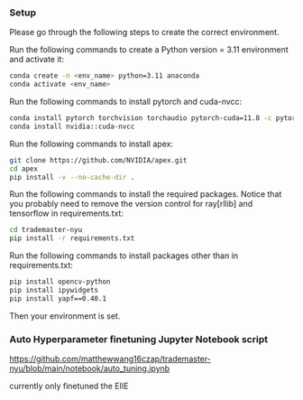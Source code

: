 ### Setup
Please go through the following steps to create the correct environment.

Run the following commands to create a Python version = 3.11 environment and activate it:
```bash
conda create -n <env_name> python=3.11 anaconda
conda activate <env_name>
```

Run the following commands to install pytorch and cuda-nvcc:
```bash
conda install pytorch torchvision torchaudio pytorch-cuda=11.8 -c pytorch -c nvidia
conda install nvidia::cuda-nvcc
```

Run the following commands to install apex:
```bash
git clone https://github.com/NVIDIA/apex.git
cd apex
pip install -v --no-cache-dir .
```

Run the following commands to install the required packages. Notice that you probably need to remove the version control for ray[rllib] and tensorflow in requirements.txt:
```bash
cd trademaster-nyu
pip install -r requirements.txt
```

Run the following commands to install packages other than in requirements.txt:
```bash
pip install opencv-python
pip install ipywidgets
pip install yapf==0.40.1
```

Then your environment is set.

### Auto Hyperparameter finetuning Jupyter Notebook script
https://github.com/matthewwang16czap/trademaster-nyu/blob/main/notebook/auto_tuning.ipynb

currently only finetuned the EIIE

